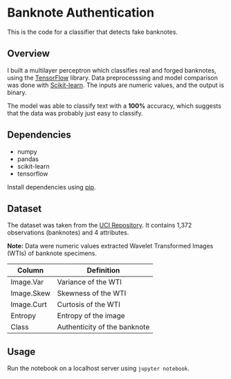 # Banknote Authentication

This is the code for a classifier that detects fake banknotes.

## Overview

I built a multilayer perceptron which classifies real and forged banknotes, using the [TensorFlow](https://www.tensorflow.org/) library. Data preprocesssing and model comparison was done with [Scikit-learn](http://scikit-learn.org/stable/). The inputs are numeric values, and the output is binary.

The model was able to classify text with a **100%** accuracy, which suggests that the data was probably just easy to classify.

## Dependencies

- numpy
- pandas
- scikit-learn
- tensorflow

Install dependencies using [pip](https://pip.pypa.io/en/stable/).

## Dataset

The dataset was taken from the [UCI Repository](https://archive.ics.uci.edu/ml/datasets/banknote+authentication). It contains 1,372 observations (banknotes) and 4 attributes.

**Note:** Data were numeric values extracted Wavelet Transformed Images (WTIs) of banknote specimens.

| Column  | Definition |
| ------------- | ------------- |
| Image.Var  | Variance of the WTI  |
| Image.Skew  | Skewness of the WTI  |
| Image.Curt  | Curtosis of the WTI  |
| Entropy  | Entropy of the image  |
| Class  | Authenticity of the banknote  |

## Usage

Run the notebook on a localhost server using `jupyter notebook`.
